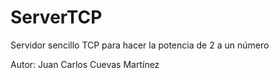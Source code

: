 # ServerTCP
Servidor sencillo TCP para hacer la potencia de 2 a un número

Autor: Juan Carlos Cuevas Martínez

